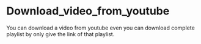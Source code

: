 # Download_video_from_youtube
You can download a video from youtube even you can download complete playlist by only give the link of that playlist.

